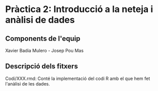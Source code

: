 # Pràctica 2: Introducció a la neteja i anàlisi de dades 

## Components de l'equip

Xavier Badia Mulero - Josep Pou Mas

## Descripció dels fitxers

Codi/XXX.rmd: Conté la implementació del codi R amb el que hem fet l'anàlisi de les dades.


